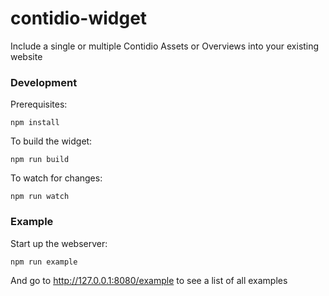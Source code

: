 # contidio-widget
Include a single or multiple Contidio Assets or Overviews into your existing website

### Development

Prerequisites:
```
npm install
```

To build the widget:
```
npm run build
```

To watch for changes:
```
npm run watch
```

### Example

Start up the webserver:
```
npm run example
```

And go to http://127.0.0.1:8080/example to see a list of all examples